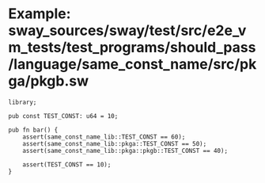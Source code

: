 # Example: sway_sources/sway/test/src/e2e_vm_tests/test_programs/should_pass/language/same_const_name/src/pkga/pkgb.sw

```sway
library;

pub const TEST_CONST: u64 = 10;

pub fn bar() {
    assert(same_const_name_lib::TEST_CONST == 60);
    assert(same_const_name_lib::pkga::TEST_CONST == 50);
    assert(same_const_name_lib::pkga::pkgb::TEST_CONST == 40);

    assert(TEST_CONST == 10);
}

```
